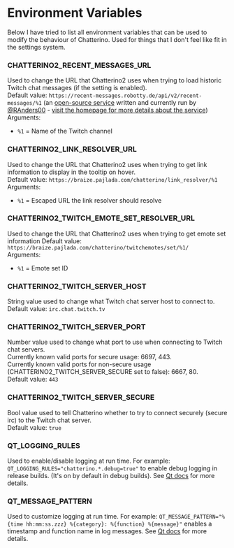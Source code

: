 # Environment Variables

Below I have tried to list all environment variables that can be used to modify the behaviour of Chatterino. Used for things that I don't feel like fit in the settings system.

### CHATTERINO2_RECENT_MESSAGES_URL

Used to change the URL that Chatterino2 uses when trying to load historic Twitch chat messages (if the setting is enabled).  
Default value: `https://recent-messages.robotty.de/api/v2/recent-messages/%1` (an [open-source service](https://github.com/robotty/recent-messages2) written and currently run by [@RAnders00](https://github.com/RAnders00) - [visit the homepage for more details about the service](https://recent-messages.robotty.de/))  
Arguments:

-   `%1` = Name of the Twitch channel

### CHATTERINO2_LINK_RESOLVER_URL

Used to change the URL that Chatterino2 uses when trying to get link information to display in the tooltip on hover.  
Default value: `https://braize.pajlada.com/chatterino/link_resolver/%1`  
Arguments:

-   `%1` = Escaped URL the link resolver should resolve

### CHATTERINO2_TWITCH_EMOTE_SET_RESOLVER_URL

Used to change the URL that Chatterino2 uses when trying to get emote set information
Default value: `https://braize.pajlada.com/chatterino/twitchemotes/set/%1/`  
Arguments:

-   `%1` = Emote set ID

### CHATTERINO2_TWITCH_SERVER_HOST

String value used to change what Twitch chat server host to connect to.  
Default value: `irc.chat.twitch.tv`

### CHATTERINO2_TWITCH_SERVER_PORT

Number value used to change what port to use when connecting to Twitch chat servers.  
Currently known valid ports for secure usage: 6697, 443.  
Currently known valid ports for non-secure usage (CHATTERINO2_TWITCH_SERVER_SECURE set to false): 6667, 80.  
Default value: `443`

### CHATTERINO2_TWITCH_SERVER_SECURE

Bool value used to tell Chatterino whether to try to connect securely (secure irc) to the Twitch chat server.  
Default value: `true`

### QT_LOGGING_RULES

Used to enable/disable logging at run time. For example: `QT_LOGGING_RULES="chatterino.*.debug=true"` to enable debug logging in release builds. (It's on by default in debug builds). See [Qt docs](https://doc.qt.io/qt-5/qloggingcategory.html) for more details.

### QT_MESSAGE_PATTERN

Used to customize logging at run time. For example: `QT_MESSAGE_PATTERN="%{time hh:mm:ss.zzz} %{category}: %{function} %{message}"` enables a timestamp and function name in log messages. See [Qt docs](https://doc.qt.io/qt-5/qloggingcategory.html) for more details.
